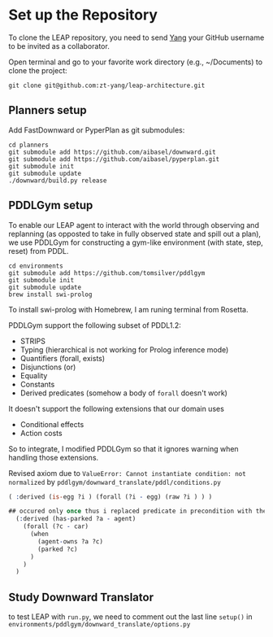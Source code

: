 # Set up the Repository

To clone the LEAP repository, you need to send [Yang](mailto:ztyang@mit.edu) your GitHub username to be invited as a collaborator.

Open terminal and go to your favorite work directory (e.g., ~/Documents) to clone the project:

```
git clone git@github.com:zt-yang/leap-architecture.git
```

## Planners setup

Add FastDownward or PyperPlan as git submodules:

```
cd planners
git submodule add https://github.com/aibasel/downward.git
git submodule add https://github.com/aibasel/pyperplan.git
git submodule init
git submodule update
./downward/build.py release
```

## PDDLGym setup

To enable our LEAP agent to interact with the world through observing and replanning (as opposted to take in fully observed state and spill out a plan), we use PDDLGym for constructing a gym-like environment (with state, step, reset) from PDDL.

```
cd environments
git submodule add https://github.com/tomsilver/pddlgym
git submodule init
git submodule update
brew install swi-prolog
```

To install swi-prolog with Homebrew, I am runing terminal from Rosetta.

PDDLGym support the following subset of PDDL1.2:

* STRIPS
* Typing (hierarchical is not working for Prolog inference mode)
* Quantifiers (forall, exists)
* Disjunctions (or)
* Equality
* Constants
* Derived predicates (somehow a body of `forall` doesn't work)

It doesn't support the following extensions that our domain uses

* Conditional effects
* Action costs

So to integrate, I modified PDDLGym so that it ignores warning when handling those extensions.

Revised axiom due to `ValueError: Cannot instantiate condition: not normalized` by `pddlgym/downward_translate/pddl/conditions.py`
```prolog
( :derived (is-egg ?i ) (forall (?i - egg) (raw ?i ) ) )

## occured only once thus i replaced predicate in precondition with the axiom body
  (:derived (has-parked ?a - agent)
    (forall (?c - car) 
      (when
        (agent-owns ?a ?c)
        (parked ?c)
      )
    )
  )
```

## Study Downward Translator

to test LEAP with `run.py`, we need to comment out the last line `setup()` in `environments/pddlgym/downward_translate/options.py`